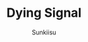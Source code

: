 ---
media: "images/art/azwald/titlecard.png"
media_type: image
type: art
title: Dying Signal
author: [Sunkiisu]
desc: One of the titlecards used during the event, depicting Linnea Walker and a dead Bjeurn Suez.
---